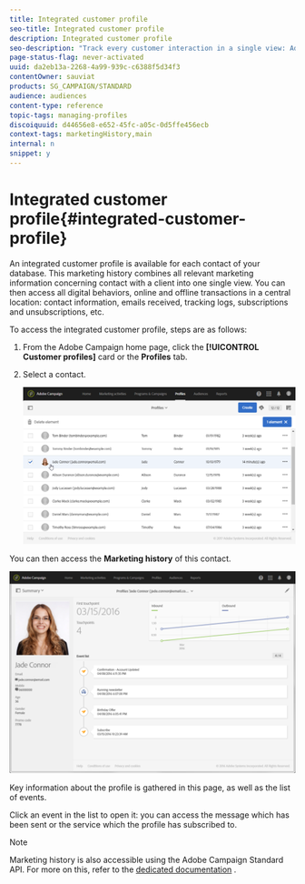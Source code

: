 ```yaml
---
title: Integrated customer profile
seo-title: Integrated customer profile
description: Integrated customer profile
seo-description: "Track every customer interaction in a single view: Adobe Campaign integrated customer profile is updated throughout the customer life cycle."
page-status-flag: never-activated
uuid: da2eb13a-2268-4a99-939c-c6388f5d34f3
contentOwner: sauviat
products: SG_CAMPAIGN/STANDARD
audience: audiences
content-type: reference
topic-tags: managing-profiles
discoiquuid: d44656e8-e652-45fc-a05c-0d5ffe456ecb
context-tags: marketingHistory,main
internal: n
snippet: y
---
```


# Integrated customer profile{#integrated-customer-profile}

An integrated customer profile is available for each contact of your database. This marketing history combines all relevant marketing information concerning contact with a client into one single view. You can then access all digital behaviors, online and offline transactions in a central location: contact information, emails received, tracking logs, subscriptions and unsubscriptions, etc.

To access the integrated customer profile, steps are as follows:

1. From the Adobe Campaign home page, click the **[!UICONTROL Customer profiles]** card or the **Profiles** tab.
1. Select a contact.

   ![](assets/mkt_hist_access.png)

You can then access the **Marketing history** of this contact.

![](assets/mkt_hist_view.png)

Key information about the profile is gathered in this page, as well as the list of events.

Click an event in the list to open it: you can access the message which has been sent or the service which the profile has subscribed to.

>[!NOTE]
>
>Marketing history is also accessible using the Adobe Campaign Standard API. For more on this, refer to the [dedicated documentation](https://docs.campaign.adobe.com/doc/standard/en/api/ACS_API.html#interacting-with-marketing-history) .

